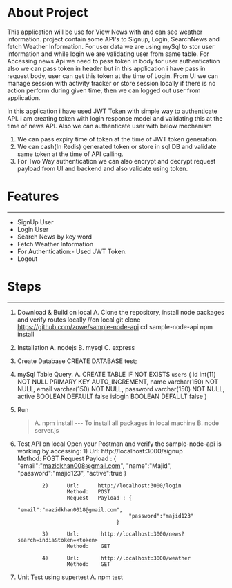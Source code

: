 # About Project
This application will be use for View News with and can see weather information.
project contain some API's to Signup, Login, SearchNews and fetch Weather Information.
For user data we are using mySql to stor user information and while login we are validating user from same table.
For Accessing news Api we need to pass token in body for user authentication also we can pass token in header but in this application i have pass in request body, user can get this token at the time of Login.
From UI we can manage session with activity tracker or store session locally if there is no action perform during given time, then we can logged out user from application.

In this application i have used JWT Token with simple way to authenticate API. i am creating token with login response model and validating this at the time of news API.
Also we can authenticate user with below mechanism
1. We can pass expiry time of token at the time of JWT token generation.
2. We can cash(In Redis) generated token or store in sql DB and validate same token at the time of API calling.
3. For Two Way authentication we can also encrypt and decrypt request payload from UI and backend and also validate     using token.

# Features
--------

- SignUp User
- Login User
- Search News by key word
- Fetch Weather Information
- For Authentication:- Used JWT Token.
- Logout


# Steps
_________________________________________________________________________________________________

1. Download & Build on local
    A.  Clone the repository, install node packages and verify routes locally
            //on local
            git clone https://github.com/zowe/sample-node-api
            cd sample-node-api
            npm install


2.  Installation
    A. nodejs
    B. mysql
    C. express
    
3. Create Database
     CREATE DATABASE test;

4. mySql Table Query.
    A. CREATE TABLE IF NOT EXISTS `users` (
        id int(11) NOT NULL PRIMARY KEY AUTO_INCREMENT,
        name varchar(150) NOT NULL,
        email varchar(150) NOT NULL,
        password varchar(150) NOT NULL,
        active BOOLEAN DEFAULT false
        islogin BOOLEAN DEFAULT false
        ) 

5. Run
   > A. npm install --- To install all packages in local machine
   > B. node server.js

6.  Test API on local
            Open your Postman and verify the sample-node-api is working by accessing:
                1)      Url:      http://localhost:3000/signup   
                        Method:   POST
                        Request   Payload :  {
                                            "email":"mazidkhan008@gmail.com",
                                            "name":"Majid",
                                            "password":"majid123",
                                            "active":true
                                        }

                2)      Url:      http://localhost:3000/login  
                        Method:   POST
                        Request   Payload : {
                                            "email":"mazidkhan0018@gmail.com",
                                            "password":"majid123"
                                        }

                3)      Url:       http://localhost:3000/news?search=india&token=<token>
                        Method:    GET

                4)      Url:       http://localhost:3000/weather
                        Method:    GET

7. Unit Test using supertest
    A. npm test
